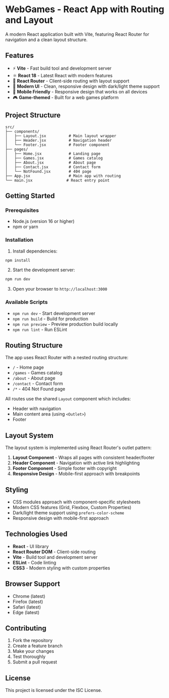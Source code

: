 # WebGames - React App with Routing and Layout

A modern React application built with Vite, featuring React Router for navigation and a clean layout structure.

## Features

- ⚡ **Vite** - Fast build tool and development server
- ⚛️ **React 18** - Latest React with modern features
- 🚦 **React Router** - Client-side routing with layout support
- 🎨 **Modern UI** - Clean, responsive design with dark/light theme support
- 📱 **Mobile Friendly** - Responsive design that works on all devices
- 🎮 **Game-themed** - Built for a web games platform

## Project Structure

```
src/
├── components/
│   ├── Layout.jsx          # Main layout wrapper
│   ├── Header.jsx          # Navigation header
│   └── Footer.jsx          # Footer component
├── pages/
│   ├── Home.jsx            # Landing page
│   ├── Games.jsx           # Games catalog
│   ├── About.jsx           # About page
│   ├── Contact.jsx         # Contact form
│   └── NotFound.jsx        # 404 page
├── App.jsx                 # Main app with routing
└── main.jsx               # React entry point
```

## Getting Started

### Prerequisites

- Node.js (version 16 or higher)
- npm or yarn

### Installation

1. Install dependencies:
```bash
npm install
```

2. Start the development server:
```bash
npm run dev
```

3. Open your browser to `http://localhost:3000`

### Available Scripts

- `npm run dev` - Start development server
- `npm run build` - Build for production
- `npm run preview` - Preview production build locally
- `npm run lint` - Run ESLint

## Routing Structure

The app uses React Router with a nested routing structure:

- `/` - Home page
- `/games` - Games catalog
- `/about` - About page
- `/contact` - Contact form
- `/*` - 404 Not Found page

All routes use the shared `Layout` component which includes:
- Header with navigation
- Main content area (using `<Outlet>`)
- Footer

## Layout System

The layout system is implemented using React Router's outlet pattern:

1. **Layout Component** - Wraps all pages with consistent header/footer
2. **Header Component** - Navigation with active link highlighting
3. **Footer Component** - Simple footer with copyright
4. **Responsive Design** - Mobile-first approach with breakpoints

## Styling

- CSS modules approach with component-specific stylesheets
- Modern CSS features (Grid, Flexbox, Custom Properties)
- Dark/light theme support using `prefers-color-scheme`
- Responsive design with mobile-first approach

## Technologies Used

- **React** - UI library
- **React Router DOM** - Client-side routing
- **Vite** - Build tool and development server
- **ESLint** - Code linting
- **CSS3** - Modern styling with custom properties

## Browser Support

- Chrome (latest)
- Firefox (latest)
- Safari (latest)
- Edge (latest)

## Contributing

1. Fork the repository
2. Create a feature branch
3. Make your changes
4. Test thoroughly
5. Submit a pull request

## License

This project is licensed under the ISC License. 